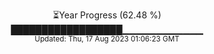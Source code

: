 <p align="center">
⏳Year Progress (62.48 %) <br>
██████████████████▁▁▁▁▁▁▁▁▁▁▁▁ <br>
<sub>Updated: Thu, 17 Aug 2023 01:06:23 GMT</sub>
</p>

